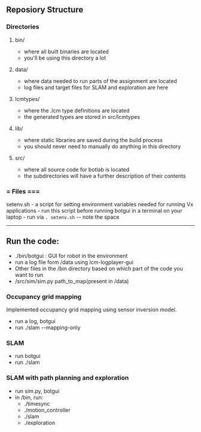 
## Reposiory Structure

### Directories

1. bin/
    - where all built binaries are located
    - you'll be using this directory a lot
    
2. data/
    - where data needed to run parts of the assignment are located
    - log files and target files for SLAM and exploration are here
    
3. lcmtypes/
    - where the .lcm type definitions are located
    - the generated types are stored in src/lcmtypes
    
4. lib/
    - where static libraries are saved during the build process
    - you should never need to manually do anything in this directory
    
5. src/
    - where all source code for botlab is located
    - the subdirectories will have a further description of their contents
    

### = Files ===

setenv.sh
    - a script for setting environment variables needed for running Vx applications
    - run this script before running botgui in a terminal on your laptop
    - run via `. setenv.sh` -- note the space
    
___________________________________________________________________________________________
## Run the code:

- ./bin/botgui : GUI for robot in the environment
- run a log file form /data using lcm-logplayer-gui
- Other files in the /bin directory based on which part of the code you want to run
- /src/sim/sim.py path_to_map(present in /data)

### Occupancy grid mapping
Implemented occupancy grid mapping using sensor inversion model.
- run a log, botgui
- run ./slam --mapping-only

### SLAM
- run botgui
- run ./slam

### SLAM with path planning and exploration
- run sim.py, botgui
- in /bin, run:
    - ./timesync
    - ./motion_controller
    - ./slam
    - ./exploration

    
 
